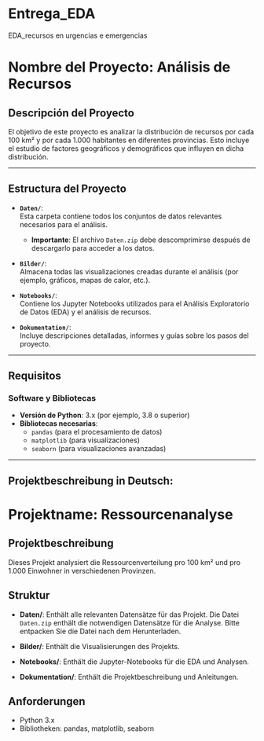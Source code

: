 # Entrega_EDA
EDA_recursos en urgencias e emergencias

# **Nombre del Proyecto: Análisis de Recursos**

## **Descripción del Proyecto**
El objetivo de este proyecto es analizar la distribución de recursos por cada 100 km² y por cada 1.000 habitantes en diferentes provincias. Esto incluye el estudio de factores geográficos y demográficos que influyen en dicha distribución.

---

## **Estructura del Proyecto**
- **`Daten/`**:  
  Esta carpeta contiene todos los conjuntos de datos relevantes necesarios para el análisis.  
  - **Importante**: El archivo `Daten.zip` debe descomprimirse después de descargarlo para acceder a los datos.

- **`Bilder/`**:  
  Almacena todas las visualizaciones creadas durante el análisis (por ejemplo, gráficos, mapas de calor, etc.).

- **`Notebooks/`**:  
  Contiene los Jupyter Notebooks utilizados para el Análisis Exploratorio de Datos (EDA) y el análisis de recursos.

- **`Dokumentation/`**:  
  Incluye descripciones detalladas, informes y guías sobre los pasos del proyecto.

---

## **Requisitos**
### **Software y Bibliotecas**
- **Versión de Python**: 3.x (por ejemplo, 3.8 o superior)
- **Bibliotecas necesarias**:
  - `pandas` (para el procesamiento de datos)
  - `matplotlib` (para visualizaciones)
  - `seaborn` (para visualizaciones avanzadas)
---

## Projektbeschreibung in Deutsch:
# Projektname: Ressourcenanalyse

## Projektbeschreibung
Dieses Projekt analysiert die Ressourcenverteilung pro 100 km² und pro 1.000 Einwohner in verschiedenen Provinzen.

## Struktur
- **Daten/**: Enthält alle relevanten Datensätze für das Projekt.
  Die Datei `Daten.zip` enthält die notwendigen Datensätze für die Analyse. Bitte entpacken Sie die Datei nach dem Herunterladen.

- **Bilder/**: Enthält die Visualisierungen des Projekts.
- **Notebooks/**: Enthält die Jupyter-Notebooks für die EDA und Analysen.
- **Dokumentation/**: Enthält die Projektbeschreibung und Anleitungen.

## Anforderungen
- Python 3.x
- Bibliotheken: pandas, matplotlib, seaborn

